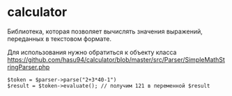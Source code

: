# calculator

Библиотека, которая позволяет вычислять значения выражений, переданных в текстовом формате.

Для использования нужно обратиться к объекту класса https://github.com/hasu94/calculator/blob/master/src/Parser/SimpleMathStringParser.php
```
$token = $parser->parse("2+3*40-1")
$result = $token->evaluate(); // получим 121 в переменной $result
```
